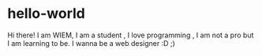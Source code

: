 # hello-world

Hi there!
I am WIEM, I am a student , I love programming , I am not a pro but I am learning to be.
I wanna be a web designer :D ;) 
